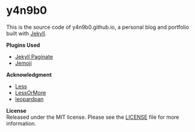 # y4n9b0

This is the source code of y4n9b0.github.io, a personal blog and portfolio built with [Jekyll](http://jekyllrb.com/).  

**Plugins Used**  
+ [Jekyll Paginate](https://github.com/jekyll/jekyll-paginate)  
+ [Jemoji](https://github.com/jekyll/jemoji)  

**Acknowledgment**
+ [Less](http://lesscss.cn/)
+ [LessOrMore](https://github.com/luoyan35714/LessOrMore)
+ [leopardpan](https://github.com/leopardpan/leopardpan.github.io/)

**License**  
Released under the MIT license. Please see the [LICENSE](https://github.com/y4n9b0/y4n9b0.github.io/blob/master/LICENSE) file for more information.
